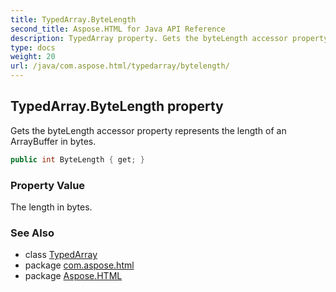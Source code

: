 ```yaml
---
title: TypedArray.ByteLength
second_title: Aspose.HTML for Java API Reference
description: TypedArray property. Gets the byteLength accessor property represents the length of an ArrayBuffer in bytes
type: docs
weight: 20
url: /java/com.aspose.html/typedarray/bytelength/
---
```

## TypedArray.ByteLength property

Gets the byteLength accessor property represents the length of an ArrayBuffer in bytes.

```java
public int ByteLength { get; }
```

### Property Value

The length in bytes.

### See Also

* class [TypedArray](../)
* package [com.aspose.html](../../typedarray/)
* package [Aspose.HTML](../../../)
